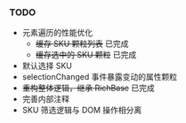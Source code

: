 ### TODO
 * 元素遍历的性能优化
     * ~~缓存 SKU 颗粒列表~~ 已完成 
     * ~~缓存选中的 SKU 颗粒~~ 已完成
 * 默认选择 SKU
 * selectionChanged 事件暴露变动的属性颗粒
 * ~~重构整体逻辑，继承 RichBase~~ 已完成
 * 完善内部注释
 * SKU 筛选逻辑与 DOM 操作相分离
